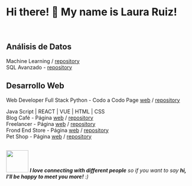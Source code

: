 ### 
<h1> Hi there! 👋 My name is Laura Ruiz!</h1> <br>

<h2>Análisis de Datos</h2>

Machine Learning / [repository](https://github.com/ruizrlaurap0704/ConsultoBI)<br>
SQL Avanzado - [repository](https://github.com/ruizrlaurap0704/ConsultorBI_SQL?tab=readme-ov-file) <br>

<h2>Desarrollo Web</h2>

Web Developer Full Stack Python - Codo a Codo Page [web](https://tranquil-gingersnap-f45509.netlify.app/) / [repository](https://github.com/ruizrlaurap0704/final) <br>

Java Script | REACT | VUE | HTML | CSS <br>
Blog Café - Página [web](https://blogdecaferuizrlaurap7.netlify.app/index.html) / [repository](https://github.com/ruizrlaurap0704/blogdecafe) <br>
Freelancer - Página [web](https://juanylaufreelancers.netlify.app/) / [repository](https://github.com/ruizrlaurap0704/Freelancer) <br>
Frond End Store - Página [web](https://fronendstorejuanylau.netlify.app/) / [repository](https://github.com/ruizrlaurap0704/FrontEndStoreInicio) <br>
Pet Shop - Página [web](https://petshoplauyjuan.netlify.app/) / [repository](https://github.com/ruizrlaurap0704/PetShopMobile)<br>

## 
<img src="https://media.giphy.com/media/LnQjpWaON8nhr21vNW/giphy.gif" width="60"> <em><b>I love connecting with different people</b> so if you want to say <b>hi, I'll be happy to meet you more!</b> :)</em>
